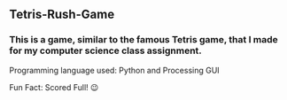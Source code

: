 ## Tetris-Rush-Game

### This is a game, similar to the famous Tetris game, that I made for my computer science class assignment.

Programming language used: Python and Processing GUI

Fun Fact: Scored Full! 😉
